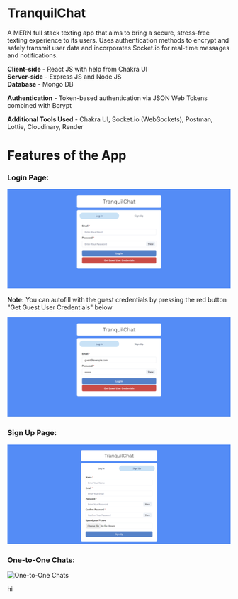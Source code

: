 # TranquilChat

A MERN full stack texting app that aims to bring a secure, stress-free texting experience to its users. Uses authentication methods to encrypt and safely transmit user data and incorporates Socket.io for real-time messages and notifications. 

**Client-side** - React JS with help from Chakra UI <br>
**Server-side** - Express JS and Node JS <br>
**Database** - Mongo DB <br>

**Authentication** - Token-based authentication via JSON Web Tokens combined with Bcrypt

**Additional Tools Used** - Chakra UI, Socket.io (WebSockets), Postman, Lottie, Cloudinary, Render

# Features of the App

### Login Page: 

![Login Page](screenshots/Login-Page.png)

**Note:** You can autofill with the guest credentials by pressing the red button "Get Guest User Credentials" below 

![Login Page with Guest Credentials](screenshots/Login-Page-with-Guest-Creds.png)

### Sign Up Page:

![Sign Up Page](screenshots/Sign-Up-Page.png)

### One-to-One Chats:

![One-to-One Chats](One-to-One-Chat.png)

hi
